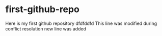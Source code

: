 # first-github-repo
Here is my first github repository
dfdfddfd
This line was modified during conflict resolution
new line was added